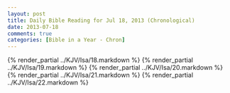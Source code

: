```yaml
---
layout: post
title: Daily Bible Reading for Jul 18, 2013 (Chronological)
date: 2013-07-18
comments: true
categories: [Bible in a Year - Chron]
---
```

{% render_partial ../KJV/Isa/18.markdown %}
{% render_partial ../KJV/Isa/19.markdown %}
{% render_partial ../KJV/Isa/20.markdown %}
{% render_partial ../KJV/Isa/21.markdown %}
{% render_partial ../KJV/Isa/22.markdown %}

